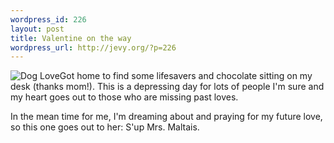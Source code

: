 ```yaml
--- 
wordpress_id: 226
layout: post
title: Valentine on the way
wordpress_url: http://jevy.org/?p=226
---
```

<img class="center" id="image257" alt="Dog Love" src="http://jevy.org/wp-content/uploads/2006/02/dog_love3.gif" />Got home to find some lifesavers and chocolate sitting on my desk (thanks mom!).  This is a depressing day for lots of people I'm sure and my heart goes out to those who are missing past loves.

In the mean time for me, I'm dreaming about and praying for my future love, so this one goes out to her:  S'up Mrs. Maltais.
